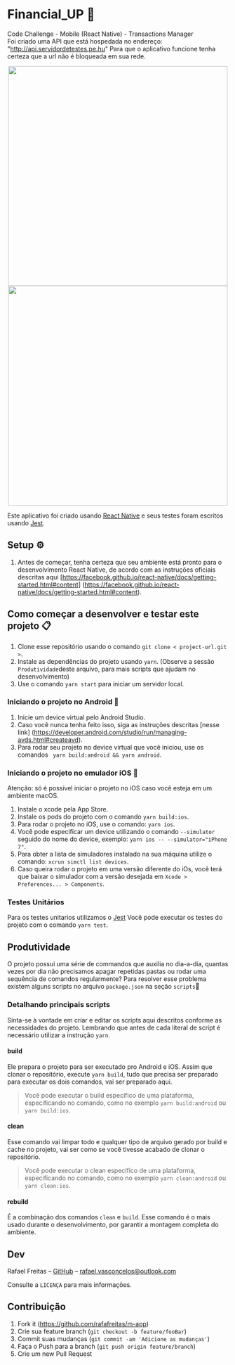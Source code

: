 # Financial_UP :rocket:

​Code Challenge - Mobile (React Native) - Transactions Manager<br/>
Foi criado uma API que está hospedada no endereço: "http://api.servidordetestes.pe.hu"
Para que o aplicativo funcione tenha certeza que a url não é bloqueada em sua rede.

<p align="center">
  <img height="500" src="http://api.servidordetestes.pe.hu/uploads/img/login-home.gif">
  <img height="500" src="http://api.servidordetestes.pe.hu/uploads/img/home-transactions.gif">
</p>

Este aplicativo foi criado usando [React Native](https://github.com/facebook/react-native/) e seus testes foram escritos usando [Jest](https://jestjs.io).

## Setup :gear:
1. Antes de começar, tenha certeza que seu ambiente está pronto para o desenvolvimento React Native, de acordo com as instruções oficiais descritas aqui [https://facebook.github.io/react-native/docs/getting-started.html#content] (https://facebook.github.io/react-native/docs/getting-started.html#content).

## Como começar a desenvolver e testar este projeto :clipboard:

1. Clone esse repositório usando o comando ``` git clone < project-url.git > ```.
2. Instale as dependências do projeto usando ``` yarn ```. (Observe a sessão `Produtividade`deste arquivo, para mais scripts que ajudam no desenvolvimento)
3. Use o comando ``` yarn start ``` para iniciar um servidor local.

### Iniciando o projeto no Android :robot:

1. Inicie um device virtual pelo Android Studio.
2. Caso você nunca tenha feito isso, siga as instruções descritas [nesse link] (https://developer.android.com/studio/run/managing-avds.html#createavd).
3. Para rodar seu projeto no device virtual que você iniciou, use os comandos ``` yarn build:android && yarn android```.

### Iniciando o projeto no emulador iOS :iphone:

Atenção: só é possível iniciar o projeto no iOS caso você esteja em um ambiente macOS.

1. Instale o xcode pela App Store.
2. Instale os pods do projeto com o comando ```yarn build:ios```.
3. Para rodar o projeto no iOS, use o comando: ``` yarn ios ```.
4. Você pode especificar um device utilizando o comando `--simulator` seguido do nome do device, exemplo: `yarn ios -- --simulator="iPhone 7"`.
5. Para obter a lista de simuladores instalado na sua máquina utilize o comando: `xcrun simctl list devices`.
6. Caso queira rodar o projeto em uma versão diferente do iOs, você terá que baixar o simulador com a versão desejada em ```Xcode > Preferences... > Components```.

### Testes Unitários

Para os testes unitarios utilizamos o [Jest](https://jestjs.io)
Você pode executar os testes do projeto com o comando ``` yarn test ```.

## Produtividade

O projeto possui uma série de commandos que auxilia no dia-a-dia, quantas vezes por dia não precisamos apagar repetidas pastas ou rodar uma sequência de comandos regularmente?
Para resolver esse problema existem alguns scripts no arquivo ```package.json``` na seção ```scripts```

### Detalhando principais scripts

Sinta-se à vontade em criar e editar os scripts aqui descritos conforme as necessidades do projeto.
Lembrando que antes de cada literal de script é necessário utilizar a instrução ```yarn```.

#### build

Ele prepara o projeto para ser executado pro Android e iOS. Assim que clonar o repositório, execute ```yarn build```, tudo que precisa ser preparado para executar os dois comandos, vai ser preparado aqui.
> Você pode executar o build específico de uma plataforma, especificando no comando, como no exemplo ```yarn build:android``` ou ```yarn build:ios```.

#### clean

Esse comando vai limpar todo e qualquer tipo de arquivo gerado por build e cache no projeto, vai ser como se você tivesse acabado de clonar o repositório.
> Você pode executar o clean específico de uma plataforma, especificando no comando, como no exemplo ```yarn clean:android``` ou ```yarn clean:ios```.

#### rebuild

É a combinação dos comandos ```clean``` e ```build```. Esse comando é o mais usado durante o desenvolvimento, por garantir a montagem completa do ambiente.


## Dev

Rafael Freitas – [GitHub](https://github.com/rafafreitas/) – rafael.vasconcelos@outlook.com

Consulte a ``LICENÇA`` para mais informações.

## Contribuição

1. Fork it (<https://github.com/rafafreitas/m-app>)
2. Crie sua feature branch (`git checkout -b feature/fooBar`)
3. Commit suas mudanças (`git commit -am 'Adicione as mudanças'`)
4. Faça o Push para a branch (`git push origin feature/branch`)
5. Crie um new Pull Request